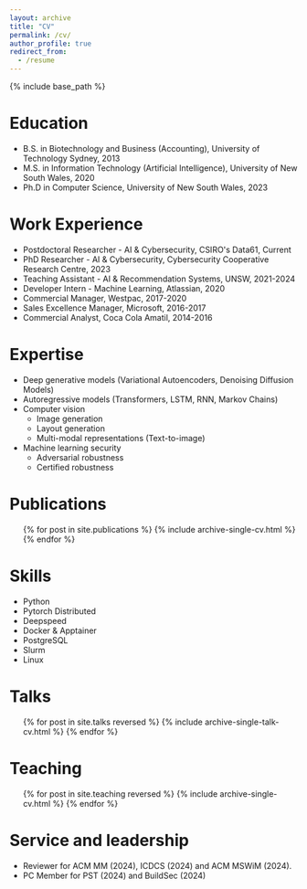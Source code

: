 ```yaml
---
layout: archive
title: "CV"
permalink: /cv/
author_profile: true
redirect_from:
  - /resume
---
```


{% include base_path %}

Education
======
* B.S. in Biotechnology and Business (Accounting), University of Technology Sydney, 2013
* M.S. in Information Technology (Artificial Intelligence), University of New South Wales, 2020
* Ph.D in Computer Science, University of New South Wales, 2023

Work Experience
======
* Postdoctoral Researcher - AI & Cybersecurity, CSIRO's Data61, Current
* PhD Researcher - AI & Cybersecurity, Cybersecurity Cooperative Research Centre, 2023
* Teaching Assistant - AI & Recommendation Systems, UNSW, 2021-2024
* Developer Intern - Machine Learning, Atlassian, 2020
* Commercial Manager, Westpac, 2017-2020
* Sales Excellence Manager, Microsoft, 2016-2017
* Commercial Analyst, Coca Cola Amatil, 2014-2016

Expertise
======
* Deep generative models (Variational Autoencoders, Denoising Diffusion Models)
* Autoregressive models (Transformers, LSTM, RNN, Markov Chains)
* Computer vision 
  * Image generation
  * Layout generation
  * Multi-modal representations (Text-to-image)
* Machine learning security
  * Adversarial robustness
  * Certified robustness

Publications
======
  <ul>{% for post in site.publications %}
    {% include archive-single-cv.html %}
  {% endfor %}</ul>


Skills
======
* Python
* Pytorch Distributed
* Deepspeed
* Docker & Apptainer
* PostgreSQL
* Slurm
* Linux

  
Talks
======
  <ul>{% for post in site.talks reversed %}
    {% include archive-single-talk-cv.html  %}
  {% endfor %}</ul>
  
Teaching
======
  <ul>{% for post in site.teaching reversed %}
    {% include archive-single-cv.html %}
  {% endfor %}</ul>
  
Service and leadership
======
* Reviewer for ACM MM (2024), ICDCS (2024) and ACM MSWiM (2024).
* PC Member for PST (2024) and BuildSec (2024)